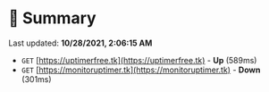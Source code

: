 # 📖 Summary
Last updated: **10/28/2021, 2:06:15 AM**

- `GET` [https://uptimerfree.tk](https://uptimerfree.tk) - **Up** (589ms)
- `GET` [https://monitoruptimer.tk](https://monitoruptimer.tk) - **Down** (301ms)
